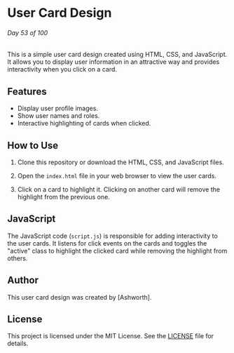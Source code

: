 # User Card Design

###### Day 53 of 100

This is a simple user card design created using HTML, CSS, and JavaScript. It allows you to display user information in an attractive way and provides interactivity when you click on a card.

## Features

- Display user profile images.
- Show user names and roles.
- Interactive highlighting of cards when clicked.

## How to Use

1. Clone this repository or download the HTML, CSS, and JavaScript files.

2. Open the `index.html` file in your web browser to view the user cards.

3. Click on a card to highlight it. Clicking on another card will remove the highlight from the previous one.

## JavaScript

The JavaScript code (`script.js`) is responsible for adding interactivity to the user cards. It listens for click events on the cards and toggles the "active" class to highlight the clicked card while removing the highlight from others.

## Author

This user card design was created by [Ashworth].

## License

This project is licensed under the MIT License. See the [LICENSE](LICENSE) file for details.
